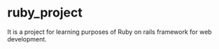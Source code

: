 # ruby_project
It is a project for learning purposes of Ruby on rails framework for web development.
